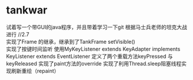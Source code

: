 # tankwar
 试着写一个带GUI的java程序，并且带着学习一下git
 根据马士兵老师的坦克大战进行
 //2.7  
 实现了Frame 的继承，继承到了TankFrame
 setVisible()  
 实现了按键时间监听 使用MyKeyListener extends KeyAdapter implements KeyListener extends EventListener
 定义了两个重载方法keyPressed 与keyReleased
 实现了paint方法的override
 实现了利用Thread.sleep阻塞线程实现刷新重绘（repaint）
